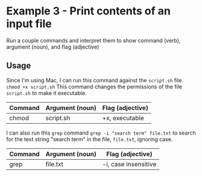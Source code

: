 # Example 3 - Print contents of an input file

Run a couple commands and interpret them to show command (verb), argument (noun), and flag (adjective)

## Usage

Since I'm using Mac, I can run this command against the `script.sh` file. 
`chmod +x script.sh`
This command changes the permissions of the file `script.sh` to make it executable.

| Command | Argument (noun) | Flag (adjective) |
| ------- | --------------- | ---------------- |
| chmod   | script.sh       | +x, executable   |


I can also run this `grep` command `grep -i "search term" file.txt` to search for the text string "search term" in the file, `file.txt`, ignoring case.

| Command | Argument (noun) | Flag (adjective)     |
| ------- | --------------- | -------------------- |
| grep    | file.txt        | -i, case insensitive |


